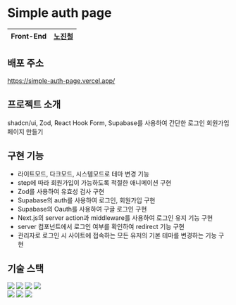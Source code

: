 # Simple auth page

| Front-End | [노진철](https://github.com/jinoc-git) |
| --------- | -------------------------------------- |

## 배포 주소

https://simple-auth-page.vercel.app/

## 프로젝트 소개

shadcn/ui, Zod, React Hook Form, Supabase를 사용하여 간단한 로그인 회원가입 페이지 만들기

## 구현 기능

- 라이트모드, 다크모드, 시스템모드로 테마 변경 기능
- step에 따라 회원가입이 가능하도록 적절한 애니메이션 구현
- Zod를 사용하여 유효성 검사 구현
- Supabase의 auth를 사용하여 로그인, 회원가입 구현
- Supabase의 Oauth를 사용하여 구글 로그인 구현
- Next.js의 server action과 middleware를 사용하여 로그인 유지 기능 구현
- server 컴포넌트에서 로그인 여부를 확인하여 redirect 기능 구현
- 관리자로 로그인 시 사이트에 접속하는 모든 유저의 기본 테마를 변경하는 기능 구현

## 기술 스택

<div>
  <img src="https://img.shields.io/badge/typescript-3178C6?style=for-the-badge&logo=typescript&logoColor=white"/>
  <img src="https://img.shields.io/badge/react-%2320232a.svg?style=for-the-badge&logo=react&logoColor=%2361DAFB"/>
  <img src="https://img.shields.io/badge/next-000000?style=for-the-badge&logo=nextdotjs&logoColor=white"/>
	<img src="https://img.shields.io/badge/tailwindCss-06B6D4?style=for-the-badge&logo=tailwindcss&logoColor=white"/> <br />
  <img src="https://img.shields.io/badge/supabase-3FCF8E?style=for-the-badge&logo=supabase&logoColor=white">
  <img src="https://img.shields.io/badge/eslint-4B32C3?style=for-the-badge&logo=eslint&logoColor=white">
  <img src="https://img.shields.io/badge/prettier-F7B93E?style=for-the-badge&logo=prettier&logoColor=white">
</div>
